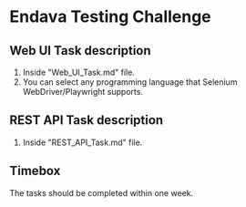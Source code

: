 # Endava Testing Challenge

## Web UI Task description
1) Inside "Web_UI_Task.md" file.
2) You can select any programming language that Selenium WebDriver/Playwright supports.

## REST API Task description
1) Inside "REST_API_Task.md" file.

## Timebox 
The tasks should be completed within one week. 
